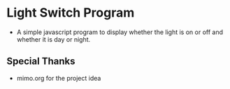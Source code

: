 # Light Switch Program

* A simple javascript program to display whether the light is on or off and whether it is day or night.

## Special Thanks

* mimo.org for the project idea